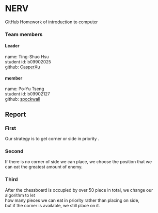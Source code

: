 # NERV
GitHub Homework of introduction to computer

### Team members
#### Leader
name: Ting-Shuo Hsu</br>
student id: b09902025 </br>
github: [CasperXu](https://l.facebook.com/l.php?u=https%3A%2F%2Fgithub.com%2FCasperXu%3Ffbclid%3DIwAR0s3jPnzU216qnDp6DixGF2Hx2KUvF0oc-zK_1r94X9R8fsARMIsnDmup8&h=AT15nMczSwWY74DE6gmze0UK2tdiMMucPMFMeKaRLF71xnXT06Uk9rX8fDOFqwfjgfk5kSzDTrPcfSj8EjEnKfWl7m0HzOglOktmd3Fb5giRo8Iw-MgQ9muW2SLTWPU-14SUbjJc7Y9a0nTd-g-LhA)

#### member
name: Po-Yu Tseng</br>
student id: b09902127</br>
github: [spockwall](https://github.com/spockwall)

## Report 
### First 
Our strategy is to get corner or side in priority .
### Second
If there is no corner of side we can place, we choose the position that we can eat the greatest amount of enemy.
### Third
After the chessboard is occupied by over 50 piece in total, we change our algorithm to let </br> 
how many pieces we can eat in priority rather than placing on side, </br>
but if the corner is available, we still place on it.

